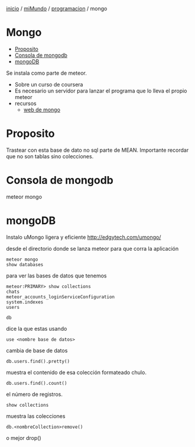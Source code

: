 [inicio](inicio.html) / [miMundo](miMundo.html) / [programacion](programacion.html) / mongo 
#  Mongo
<!-- MarkdownTOC -->

- [Proposito](#proposito)
- [Consola de mongodb](#consola-de-mongodb)
- [mongoDB](#mongodb)

<!-- /MarkdownTOC -->

Se instala como parte de meteor.

* Sobre un curso de coursera 
* Es necesario un servidor para lanzar el programa que lo lleva el propio meteor
* recursos
    - [web de mongo ](https://www.mongodb.com)

# Proposito
Trastear con esta base de dato no sql parte de MEAN.
Importante recordar que no son tablas sino colecciones.



# Consola de mongodb
meteor mongo

# mongoDB
Instalo uMongo ligera y eficiente
http://edgytech.com/umongo/

desde el directorio donde se lanza meteor para que corra la aplicación
````
meteor mongo  
show databases 
````
 para ver las bases de datos que tenemos
````
meteor:PRIMARY> show collections
chats
meteor_accounts_loginServiceConfiguration
system.indexes
users
````

````
db 
````
dice la que estas usando
````
use <nombre base de datos> 
````

cambia de base de datos
````
db.users.find().pretty()  
````
muestra el contenido de esa colección formateado chulo.
````
db.users.find().count()   
````
el número de registros.
````
show collections   
````
muestra las colecciones 
````
db.<nombreCollection>remove()
````
o mejor drop()


